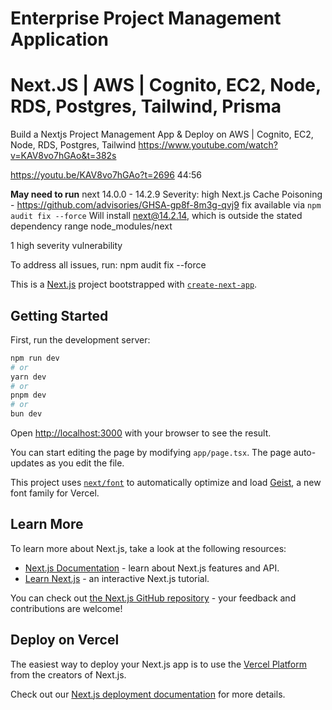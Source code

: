 # Enterprise Project Management Application

# Next.JS | AWS | Cognito, EC2, Node, RDS, Postgres, Tailwind, Prisma





Build a Nextjs Project Management App & Deploy on AWS | Cognito, EC2, Node, RDS, Postgres, Tailwind
https://www.youtube.com/watch?v=KAV8vo7hGAo&t=382s

https://youtu.be/KAV8vo7hGAo?t=2696 
44:56

**May need to run**
next  14.0.0 - 14.2.9
Severity: high
Next.js Cache Poisoning - https://github.com/advisories/GHSA-gp8f-8m3g-qvj9
fix available via `npm audit fix --force`
Will install next@14.2.14, which is outside the stated dependency range
node_modules/next

1 high severity vulnerability

To address all issues, run:
  npm audit fix --force


This is a [Next.js](https://nextjs.org) project bootstrapped with [`create-next-app`](https://nextjs.org/docs/app/api-reference/cli/create-next-app).

## Getting Started

First, run the development server:

```bash
npm run dev
# or
yarn dev
# or
pnpm dev
# or
bun dev
```

Open [http://localhost:3000](http://localhost:3000) with your browser to see the result.

You can start editing the page by modifying `app/page.tsx`. The page auto-updates as you edit the file.

This project uses [`next/font`](https://nextjs.org/docs/app/building-your-application/optimizing/fonts) to automatically optimize and load [Geist](https://vercel.com/font), a new font family for Vercel.

## Learn More

To learn more about Next.js, take a look at the following resources:

- [Next.js Documentation](https://nextjs.org/docs) - learn about Next.js features and API.
- [Learn Next.js](https://nextjs.org/learn) - an interactive Next.js tutorial.

You can check out [the Next.js GitHub repository](https://github.com/vercel/next.js) - your feedback and contributions are welcome!

## Deploy on Vercel

The easiest way to deploy your Next.js app is to use the [Vercel Platform](https://vercel.com/new?utm_medium=default-template&filter=next.js&utm_source=create-next-app&utm_campaign=create-next-app-readme) from the creators of Next.js.

Check out our [Next.js deployment documentation](https://nextjs.org/docs/app/building-your-application/deploying) for more details.

